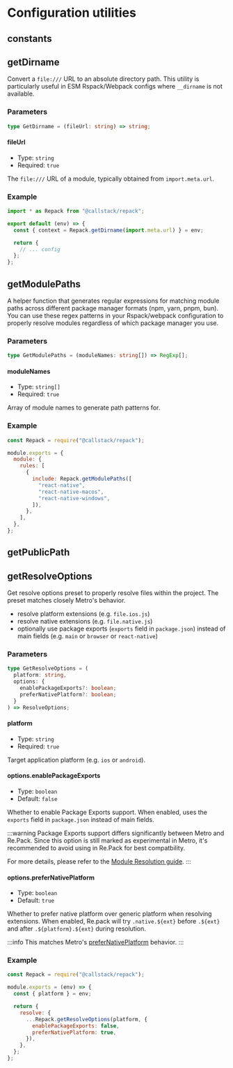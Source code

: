 # Configuration utilities

## constants

## getDirname

Convert a `file:///` URL to an absolute directory path. This utility is particularly useful in ESM Rspack/Webpack configs where `__dirname` is not available.

### Parameters

```ts
type GetDirname = (fileUrl: string) => string;
```

#### fileUrl

- Type: `string`
- Required: `true`

The `file:///` URL of a module, typically obtained from `import.meta.url`.

### Example

```js title=rspack.config.mjs
import * as Repack from "@callstack/repack";

export default (env) => {
  const { context = Repack.getDirname(import.meta.url) } = env;

  return {
    // ... config
  };
};
```

## getModulePaths

A helper function that generates regular expressions for matching module paths across different package manager formats (npm, yarn, pnpm, bun). You can use these regex patterns in your Rspack/webpack configuration to properly resolve modules regardless of which package manager you use.

### Parameters

```ts
type GetModulePaths = (moduleNames: string[]) => RegExp[];
```

#### moduleNames

- Type: `string[]`
- Required: `true`

Array of module names to generate path patterns for.

### Example

```js title=rspack.config.cjs
const Repack = require("@callstack/repack");

module.exports = {
  module: {
    rules: [
      {
        include: Repack.getModulePaths([
          "react-native",
          "react-native-macos",
          "react-native-windows",
        ]),
      },
    ],
  },
};
```

## getPublicPath

## getResolveOptions

Get resolve options preset to properly resolve files within the project. The preset matches closely Metro's behavior.

- resolve platform extensions (e.g. `file.ios.js`)
- resolve native extensions (e.g. `file.native.js`)
- optionally use package exports (`exports` field in `package.json`) instead of main fields (e.g. `main` or `browser` or `react-native`)

### Parameters

```ts
type GetResolveOptions = (
  platform: string,
  options: {
    enablePackageExports?: boolean;
    preferNativePlatform?: boolean;
  }
) => ResolveOptions;
```

#### platform

- Type: `string`
- Required: `true`

Target application platform (e.g. `ios` or `android`).

#### options.enablePackageExports

- Type: `boolean`
- Default: `false`

Whether to enable Package Exports support. When enabled, uses the `exports` field in `package.json` instead of main fields.

:::warning
Package Exports support differs significantly between Metro and Re.Pack. Since this option is still marked as experimental in Metro, it's recommended to avoid using in Re.Pack for best compatbility.

For more details, please refer to the [Module Resolution guide](../guides/module-resolution).
:::

#### options.preferNativePlatform

- Type: `boolean`
- Default: `true`

Whether to prefer native platform over generic platform when resolving extensions. When enabled, Re.pack will try `.native.${ext}` before `.${ext}` and after `.${platform}.${ext}` during resolution.

:::info
This matches Metro's [preferNativePlatform](https://metrobundler.dev/docs/resolution#prefernativeplatform-boolean) behavior.
:::

### Example

```js title=rspack.config.cjs
const Repack = require("@callstack/repack");

module.exports = (env) => {
  const { platform } = env;

  return {
    resolve: {
      ...Repack.getResolveOptions(platform, {
        enablePackageExports: false,
        preferNativePlatform: true,
      }),
    },
  };
};
```
